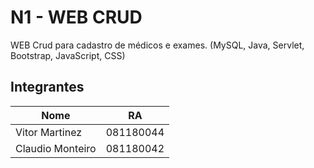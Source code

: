 # N1 - WEB CRUD

WEB Crud para cadastro de médicos e exames.
(MySQL, Java, Servlet, Bootstrap, JavaScript, CSS)

## Integrantes
| Nome | RA |
| ------ | ------ |
| Vitor Martinez | 081180044 |
| Claudio Monteiro  | 081180042 |


